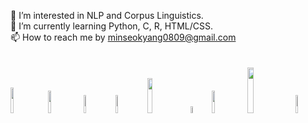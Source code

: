 🚀 I’m interested in NLP and Corpus Linguistics.
<br/>🌱 I’m currently learning Python, C, R, HTML/CSS.
<br/>📫 How to reach me by minseokyang0809@gmail.com 
<br><br/><br>
<a href="https://odanttoi.tistory.com/"><img src="https://img.shields.io/badge/Tistory-000000?style=for-the-badge&logo=Tistory&logoColor=white" width=10.3%></a>&nbsp;
<a href="https://minseok0809.github.io/"><img src="https://img.shields.io/badge/Github-181717?style=for-the-badge&logo=Github&logoColor=white" width=9.7%></a>&nbsp;
<a href="https://blog.naver.com/cyc04276/"><img src="https://img.shields.io/badge/Naver-03C75A?style=for-the-badge&logo=Naver&logoColor=white" width=8.7%></a>&nbsp;
<a href="https://rpubs.com/minseok0809/"><img src="https://img.shields.io/badge/RPubs-276DC3?style=for-the-badge&logo=R&logoColor=white" width=8.6%></a>&nbsp;
<a href="https://hub.docker.com/u/sandpoz"><img src="https://img.shields.io/badge/DockerHub-2496ED?style=for-the-badge&logo=Docker&logoColor=white" width=12%></a>&nbsp;
<a href="https://twitter.com/mseokyang"><img src="https://img.shields.io/badge/X-000000?style=for-the-badge&logo=X&logoColor=white" width=5.3%></a>&nbsp;
<a href="https://wandb.ai/minseok0809"><img src="https://img.shields.io/badge/WandB-000000?style=for-the-badge&logo=weightsandbiases&logoColor=#FFBE00" width=9.7%></a>&nbsp;
<a href="https://huggingface.co/minseok0809"><img src="https://img.shields.io/badge/%F0%9F%A4%97%20Hugging%20Face-Spaces" width=13.7%></a>&nbsp;
<a href="https://velog.io/@odanttoi/posts"><img src="https://img.shields.io/badge/Velog-20C997?style=for-the-badge&logo=Velog&logoColor=white" width=8.7%></a>



